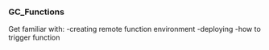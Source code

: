 ### GC_Functions

Get familiar with:
-creating remote function environment
-deploying
-how to trigger function
